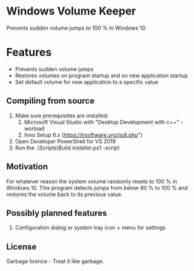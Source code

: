# Windows Volume Keeper

Prevents sudden volume jumps to 100 % in Windows 10.

# Features

- Prevents sudden volume jumps
- Restores volumes on program startup and on new application startup
- Set default volume for new application to a specific value

## Compiling from source

1. Make sure prerequisites are installed:
    1. Microsoft Visual Studio with "Desktop Development with c++" -worload
    1. Inno Setup 6.x (https://jrsoftware.org/isdl.php")
1. Open Developer PowerShell for VS 2019
1. Run the .\Scripts\Build installer.ps1 -script

## Motivation

For whatever reason the system volume randomly resets to 100 % in Windows 10. This program detects jumps from below 80 % to 100 % and restores the volume back to its previous value.

## Possibly planned features

1. Configuration dialog or system tray icon + menu for settings

## License

Garbage licence - Treat it like garbage.

